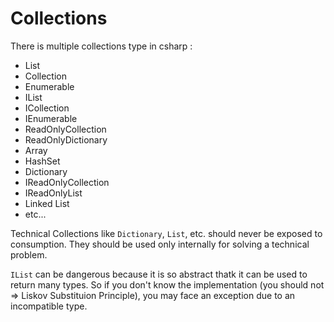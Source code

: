 # Collections

There is multiple collections type in csharp :
* List
* Collection
* Enumerable
* IList
* ICollection
* IEnumerable
* ReadOnlyCollection
* ReadOnlyDictionary
* Array
* HashSet
* Dictionary
* IReadOnlyCollection
* IReadOnlyList
* Linked List
* etc...

Technical Collections like `Dictionary`, `List`, etc. should never be exposed to consumption. They should be used only
internally for solving a technical problem.

`IList` can be dangerous because it is so abstract thatk it can be used to return many types. So if you don't know the
implementation (you should not => Liskov Substituion Principle), you may face an exception due to an incompatible type.


